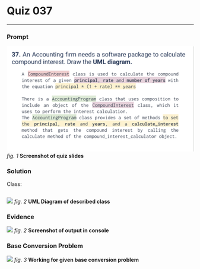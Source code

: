 # Quiz 037
<hr>

### Prompt
![](images/quiz_037_slide.png)
*fig. 1* **Screenshot of quiz slides**

### Solution
Class:
```.py

```
![](images/quiz_037_diagram.png)
*fig. 2* **UML Diagram of described class**

### Evidence
![](images/quiz_001_evidence.png)
*fig. 2* **Screenshot of output in console**

### Base Conversion Problem
![](images/quiz_001_bool.jpeg)
*fig. 3* **Working for given base conversion problem**
